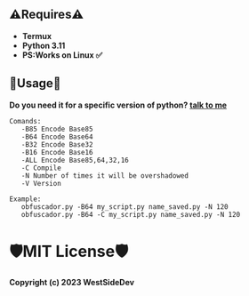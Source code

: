 ## ⚠️Requires⚠️
- **Termux**
- **Python 3.11**
- **PS:Works on Linux ✅**
## 🔰Usage🔰
**Do you need it for a specific version of python? [talk to me](https://t.me/WestSideDev)**

```
Comands:
   -B85 Encode Base85
   -B64 Encode Base64
   -B32 Encode Base32
   -B16 Encode Base16
   -ALL Encode Base85,64,32,16
   -C Compile
   -N Number of times it will be overshadowed
   -V Version

Example:
   obfuscador.py -B64 my_script.py name_saved.py -N 120
   obfuscador.py -B64 -C my_script.py name_saved.py -N 120
```

# 🛡️MIT License🛡️
**Copyright (c) 2023 WestSideDev**
